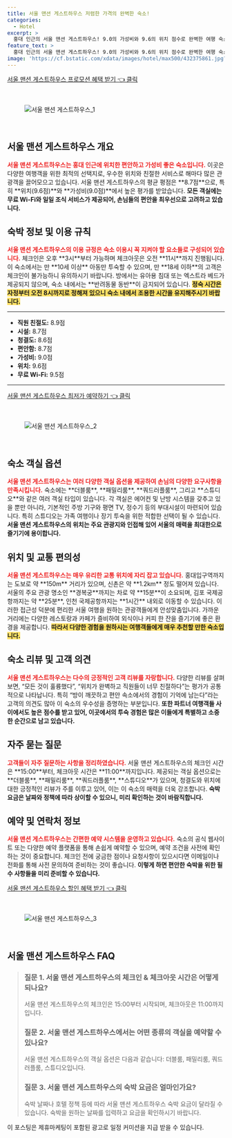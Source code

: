 ```yaml
---
title: 서울 맨션 게스트하우스 저렴한 가격의 완벽한 숙소!
categories:
  - Hotel
excerpt: >
  홍대 인근의 서울 맨션 게스트하우스! 9.0의 가성비와 9.6의 위치 점수로 완벽한 여행 숙소를 찾았다면 클릭하세요. 친절한 직원과 깨끗한 시설이 여러분을 기다립니다!
feature_text: >
  홍대 인근의 서울 맨션 게스트하우스! 9.0의 가성비와 9.6의 위치 점수로 완벽한 여행 숙소를 찾았다면 클릭하세요. 친절한 직원과 깨끗한 시설이 여러분을 기다립니다!
image: 'https://cf.bstatic.com/xdata/images/hotel/max500/432375861.jpg?k=d987dd66fae7984a98f366a5b3ed553032d2504637773091039a22bb843812d6&o=&hp=1'
---
```


<p><a class="modoo-button" href="https://tinyurl.com/24yrkmsu" rel="nofollow noopener">서울 맨션 게스트하우스 프로모션 혜택 받기 👈 클릭</a></p><br/>
<figure class="image"><img alt="서울 맨션 게스트하우스_1" src="https://cf.bstatic.com/xdata/images/hotel/max1024x768/432376467.jpg?k=d3882801bcca0171c373f923939a86279ef15a1d82fc6d72300b8aec6bace7db&amp;o=&amp;hp=1"/></figure><br/>

<h2 id="서울_맨션_게스트하우스_개요">서울 맨션 게스트하우스 개요</h2>
<p><b><span style="color: #ee2323;">서울 맨션 게스트하우스는 홍대 인근에 위치한 편안하고 가성비 좋은 숙소입니다.</span></b> 이곳은 다양한 여행객을 위한 최적의 선택지로, 우수한 위치와 친절한 서비스로 해마다 많은 관광객을 끌어모으고 있습니다. 서울 맨션 게스트하우스의 평균 평점은 **8.7점**으로, 특히 **위치(9.6점)**와 **가성비(9.0점)**에서 높은 평가를 받았습니다. <b>모든 객실에는 무료 Wi-Fi와 일일 조식 서비스가 제공되어, 손님들의 편안을 최우선으로 고려하고 있습니다.</b></p>
<h2 id="숙박_약관">숙박 정보 및 이용 규칙</h2>
<p><b><span style="color: #ee2323;">서울 맨션 게스트하우스의 이용 규정은 숙소 이용시 꼭 지켜야 할 요소들로 구성되어 있습니다.</span></b> 체크인은 오후 **3시**부터 가능하며 체크아웃은 오전 **11시**까지 진행됩니다. 이 숙소에서는 만 **10세 이상** 아동만 투숙할 수 있으며, 만 **18세 이하**의 고객은 체크인이 불가능하니 유의하시기 바랍니다. 방에서는 유아용 침대 또는 엑스트라 베드가 제공되지 않으며, 숙소 내에서는 **반려동물 동반**이 금지되어 있습니다. <b><span style="background-color: #ffe066;">정숙 시간은 자정부터 오전 8시까지로 정해져 있으니 숙소 내에서 조용한 시간을 유지해주시기 바랍니다.</span></b></p>
<hr/>
<ul>
<li><b>직원 친절도:</b> 8.9점</li>
<li><b>시설:</b> 8.7점</li>
<li><b>청결도:</b> 8.6점</li>
<li><b>편안함:</b> 8.7점</li>
<li><b>가성비:</b> 9.0점</li>
<li><b>위치:</b> 9.6점</li>
<li><b>무료 Wi-Fi:</b> 9.5점</li>
</ul>
<hr/>
<p><a class="modoo-button" href="https://tinyurl.com/24yrkmsu" rel="nofollow noopener">서울 맨션 게스트하우스 최저가 예약하기 👈 클릭</a></p><br/>
<figure class="image"><img alt="서울 맨션 게스트하우스_2" src="https://cf.bstatic.com/xdata/images/hotel/max500/432375861.jpg?k=d987dd66fae7984a98f366a5b3ed553032d2504637773091039a22bb843812d6&amp;o=&amp;hp=1"/></figure><br/>
<h2 id="객실_종류">숙소 객실 옵션</h2>
<p><b><span style="color: #ee2323;">서울 맨션 게스트하우스는 여러 다양한 객실 옵션을 제공하여 손님의 다양한 요구사항을 만족시킵니다.</span></b> 숙소에는 **더블룸**, **패밀리룸**, **쿼드러플룸**, 그리고 **스튜디오**와 같은 여러 객실 타입이 있습니다. 각 객실은 에어컨 및 난방 시스템을 갖추고 있을 뿐만 아니라, 기본적인 주방 기구와 평면 TV, 정수기 등의 부대시설이 마련되어 있습니다. 특히 스튜디오는 가족 여행이나 장기 투숙을 위한 적합한 선택이 될 수 있습니다. <b>서울 맨션 게스트하우스의 위치는 주요 관광지와 인접해 있어 서울의 매력을 최대한으로 즐기기에 용이합니다.</b></p>
<h2 id="위치 및 교통편">위치 및 교통 편의성</h2>
<p><b><span style="color: #ee2323;">서울 맨션 게스트하우스는 매우 유리한 교통 위치에 자리 잡고 있습니다.</span></b> 홍대입구역까지는 도보로 약 **150m** 거리가 있으며, 신촌은 약 **1.2km** 정도 떨어져 있습니다. 서울의 주요 관광 명소인 **경복궁**까지는 차로 약 **15분**이 소요되며, 김포 국제공항까지는 약 **25분**, 인천 국제공항까지는 **1시간** 내외로 이동할 수 있습니다. 이러한 접근성 덕분에 편리한 서울 여행을 원하는 관광객들에게 안성맞춤입니다. 가까운 거리에는 다양한 레스토랑과 카페가 즐비하여 외식이나 커피 한 잔을 즐기기에 좋은 환경을 제공합니다. <b><span style="background-color: #ffe066;">따라서 다양한 경험을 원하시는 여행객들에게 매우 추천할 만한 숙소입니다.</span></b></p>
<h2 id="고객_리뷰">숙소 리뷰 및 고객 의견</h2>
<p><b><span style="color: #ee2323;">서울 맨션 게스트하우스는 다수의 긍정적인 고객 리뷰를 자랑합니다.</span></b> 다양한 리뷰를 살펴보면, “모든 것이 훌륭했다”, “위치가 완벽하고 직원들이 너무 친절하다”는 평가가 공통적으로 나타납니다. 특히 “방이 깨끗하고 편안 속소에서의 경험이 기억에 남는다”라는 고객의 의견도 많아 이 숙소의 우수성을 증명하는 부분입니다. <b>또한 파트너 여행객들 사이에서도 높은 점수를 받고 있어, 이곳에서의 투숙 경험은 많은 이들에게 특별하고 소중한 순간으로 남고 있습니다.</b></p>
<h2 id="자주_묻는_질문">자주 묻는 질문</h2>
<p><b><span style="color: #ee2323;">고객들이 자주 질문하는 사항을 정리하였습니다.</span></b> 서울 맨션 게스트하우스의 체크인 시간은 **15:00**부터, 체크아웃 시간은 **11:00**까지입니다. 제공되는 객실 옵션으로는 **더블룸**, **패밀리룸**, **쿼드러플룸**, **스튜디오**가 있으며, 청결도와 위치에 대한 긍정적인 리뷰가 주를 이루고 있어, 이는 이 숙소의 매력을 더욱 강조합니다. <b>숙박 요금은 날짜와 정책에 따라 상이할 수 있으니, 미리 확인하는 것이 바람직합니다.</b></p>
<h2 id="예약_정보">예약 및 연락처 정보</h2>
<p><b><span style="color: #ee2323;">서울 맨션 게스트하우스는 간편한 예약 시스템을 운영하고 있습니다.</span></b> 숙소의 공식 웹사이트 또는 다양한 예약 플랫폼을 통해 손쉽게 예약할 수 있으며, 예약 조건을 사전에 확인하는 것이 중요합니다. 체크인 전에 궁금한 점이나 요청사항이 있으시다면 이메일이나 전화를 통해 사전 문의하여 준비하는 것이 좋습니다. <b>이렇게 하면 편안한 숙박을 위한 필수 사항들을 미리 준비할 수 있습니다.</b></p>

<p><a class="modoo-button" href="https://tinyurl.com/24yrkmsu" rel="nofollow noopener">서울 맨션 게스트하우스 할인 혜택 받기 👈 클릭</a></p><br>

<figure class="image"><img src="https://cf.bstatic.com/xdata/images/hotel/max500/432378412.jpg?k=d334e43182021332c89b6d45af180aff60c45ab45d62204290cb0d3cac59f4de&o=&hp=1" alt="서울 맨션 게스트하우스_3"></figure><br>
<h2 id="서울 맨션 게스트하우스_FAQ">서울 맨션 게스트하우스 FAQ</h2>
<div itemscope="" itemtype="https://schema.org/FAQPage"> 
<blockquote> 
<div itemscope="" itemprop="mainEntity" itemtype="https://schema.org/Question"> 
<h3 id="질문_1" itemprop="name">질문 1. 서울 맨션 게스트하우스의 체크인 & 체크아웃 시간은 어떻게 되나요?</h3> 
<div itemscope="" itemprop="acceptedAnswer" itemtype="https://schema.org/Answer"> 
<span itemprop="text"> 
<p>서울 맨션 게스트하우스의 체크인은 15:00부터 시작되며, 체크아웃은 11:00까지입니다.</p> 
</span> 
</div> 
</div> 

<div itemscope="" itemprop="mainEntity" itemtype="https://schema.org/Question"> 
<h3 id="질문_2" itemprop="name">질문 2. 서울 맨션 게스트하우스에서는 어떤 종류의 객실을 예약할 수 있나요?</h3> 
<div itemscope="" itemprop="acceptedAnswer" itemtype="https://schema.org/Answer"> 
<span itemprop="text"> 
<p>서울 맨션 게스트하우스의 객실 옵션은 다음과 같습니다: 더블룸, 패밀리룸, 쿼드러플룸, 스튜디오입니다.</p> 
</span> 
</div> 
</div> 

<div itemscope="" itemprop="mainEntity" itemtype="https://schema.org/Question"> 
<h3 id="질문_3" itemprop="name">질문 3. 서울 맨션 게스트하우스의 숙박 요금은 얼마인가요?</h3> 
<div itemscope="" itemprop="acceptedAnswer" itemtype="https://schema.org/Answer"> 
<span itemprop="text"> 
<p>숙박 날짜나 호텔 정책 등에 따라 서울 맨션 게스트하우스 숙박 요금이 달라질 수 있습니다. 숙박을 원하는 날짜를 입력하고 요금을 확인하시기 바랍니다.</p> 
</span> 
</div> 
</div> 
</blockquote> 
</div><p>이 포스팅은 제휴마케팅이 포함된 광고로 일정 커미션을 지급 받을 수 있습니다.</p>

